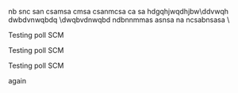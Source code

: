 nb snc san
csamsa cmsa
csanmcsa ca
 sa
hdgqhjwqdhjbw\ddvwqh
dwbdvnwqbdq
\dwqbvdnwqbd
ndbnnmmas
asnsa na
ncsabnsasa
\



Testing poll SCM

Testing poll SCM

Testing poll SCM

again
